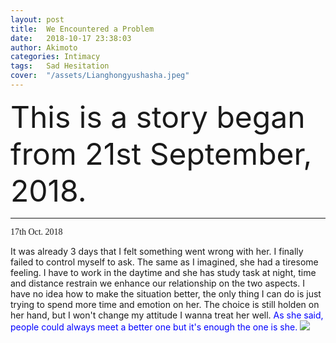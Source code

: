 ```yaml
---
layout: post
title:  We Encountered a Problem
date:   2018-10-17 23:38:03
author: Akimoto
categories: Intimacy
tags:	Sad Hesitation
cover:  "/assets/Lianghongyushasha.jpeg"
---
```


<font size="40"><font size="segoe script">This is a story began from 21st September, 2018.</font></font>


------

<font face="segoe script">17th Oct. 2018</font>

It was already 3 days that I felt something went wrong with her. I finally failed to control myself to ask. The same as I imagined, she had a 
tiresome feeling. I have to work in the daytime and she has study task at night, time and distance restrain we enhance our relationship on the two aspects. 
I have no idea how to make the situation better, the only thing I can do is just trying to spend more time and emotion on her. The choice is 
still holden on her hand, but I won't change my attitude I wanna treat her well. <font color="blue"><font size="segoe script">As she said, people could always meet a better one but it's enough 
the one is she.</font></font>
![](http://pgmw2708d.bkt.clouddn.com/true.jpeg)




<div class="cm-article" data-key="AkimotoYuduki.id"></div>

<link rel="stylesheet" href="//comment.moe/dest/static/css/plus.css">

<script src="//comment.moe/dest/static/js/build.js" charset="UTF-8"></script>


